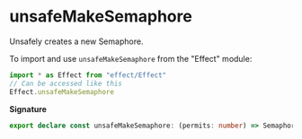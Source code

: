 # unsafeMakeSemaphore

Unsafely creates a new Semaphore.

To import and use `unsafeMakeSemaphore` from the "Effect" module:

```ts
import * as Effect from "effect/Effect"
// Can be accessed like this
Effect.unsafeMakeSemaphore
```

**Signature**

```ts
export declare const unsafeMakeSemaphore: (permits: number) => Semaphore
```
